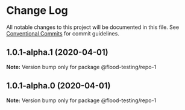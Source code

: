 # Change Log

All notable changes to this project will be documented in this file.
See [Conventional Commits](https://conventionalcommits.org) for commit guidelines.

## 1.0.1-alpha.1 (2020-04-01)

**Note:** Version bump only for package @flood-testing/repo-1





## 1.0.1-alpha.0 (2020-04-01)

**Note:** Version bump only for package @flood-testing/repo-1
